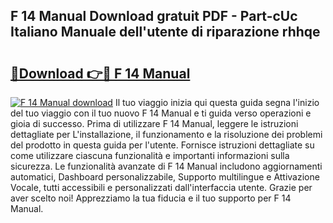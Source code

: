 ## F 14 Manual Download gratuit PDF - Part-cUc Italiano Manuale dell'utente di riparazione rhhqe

# <h2><a href="http://dfeqhi7.blite.top/?on=F+14+Manual">🔗Download 👉🔴 F 14 Manual</a></h2>

[![F 14 Manual download](https://i.imgur.com/lujVjoI.png)](http://dfeqhi7.blite.top/?on=F+14+Manual)
Il tuo viaggio inizia qui questa guida segna l'inizio del tuo viaggio con il tuo nuovo F 14 Manual e ti guida verso operazioni e gioia di successo. Prima di utilizzare F 14 Manual, leggere le istruzioni dettagliate per L'installazione, il funzionamento e la risoluzione dei problemi del prodotto in questa guida per l'utente. Fornisce istruzioni dettagliate su come utilizzare ciascuna funzionalità e importanti informazioni sulla sicurezza. Le funzionalità avanzate di F 14 Manual includono aggiornamenti automatici, Dashboard personalizzabile, Supporto multilingue e Attivazione Vocale, tutti accessibili e personalizzati dall'interfaccia utente. Grazie per aver scelto noi! Apprezziamo la tua fiducia e il tuo supporto per F 14 Manual.

